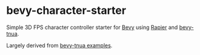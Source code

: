 # bevy-character-starter

Simple 3D FPS character controller starter for [Bevy](https://bevyengine.org/)
using [Rapier](https://rapier.rs/) and
[bevy-tnua](https://github.com/idanarye/bevy-tnua).

Largely derived from
[bevy-tnua examples](https://github.com/idanarye/bevy-tnua/tree/main/examples).
